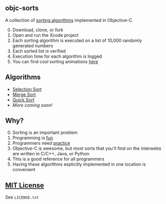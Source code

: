 ## objc-sorts

A collection of [sorting algorithms](http://xkcd.com/1185/) implemented in Objective-C.

0. Download, clone, or fork
1. Open and run the Xcode project
2. Each sorting algorithm is executed on a list of 10,000 randomly generated numbers
3. Each sorted list is verified
4. Execution time for each algorithm is logged
5. You can find cool sorting animations [here](http://www.sorting-algorithms.com)

## Algorithms

* [Selection Sort](http://en.wikipedia.org/wiki/Selection_sort)
* [Merge Sort](http://en.wikipedia.org/wiki/Merge_sort)
* [Quick Sort](http://en.wikipedia.org/wiki/Quicksort)
* *More coming soon!*

## Why?

0. Sorting is an important problem
1. Programming is [fun](http://cdn.memegenerator.net/instances/400x/38499495.jpg)
2. Programmers need [practice](http://xkcd.com/844/)
3. Objective-C is awesome, but most sorts that you'll find on the interwebs are written in C/C++, Java, or Python
4. This is a good reference for all programmers
5. Having these algorithms explicitly implemented in one location is convenient 

## [MIT License](http://opensource.org/licenses/MIT)

See `LICENSE.txt`
